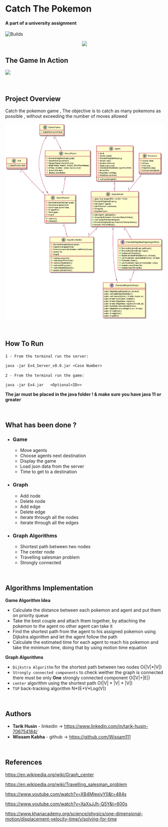 

# Catch The Pokemon

#### A part of a university assignment

![Builds](https://github.com/project-chip/connectedhomeip/workflows/Builds/badge.svg)

<p align="center">
<img  src="https://github.com/6arek212/CatchThePokemon-OOP-Assignment-4-JAVA/blob/wissam-v1/src/main/java/GameGui/tools/intro.gif" width="200px">
</p>



## The Game In Action


![](imgs/game_running.gif)



</br>

## Project Overview

Catch the pokemon game , The objective is to catch as many pokemons as possible ,
without exceeding the number of moves allowed 


![](imgs/uml.png)

</br>







## How To Run

`1 - From the terminal run the server: `
    
    java -jar Ex4_Server_v0.0.jar <Case Number>

`2 - From the terminal run the game: `

    java -jar Ex4.jar   <Optional<ID>>

**The jar must be placed in the java folder ! & make sure you have java 11 or greater**


</br>



## What has been done ?
- ### Game
    
    - Move agents 
    - Choose agents next destination
    - Display the game
    - Load json data from the server
    - Time to get to a destination


- ### Graph

    - Add node
    - Delete node
    - Add edge
    - Delete edge
    - iterate through all the nodes
    - iterate through all the edges


- ### Graph Algorithms

    - Shortest path between two nodes
    - The center node
    - Travelling salesman problem
    - Strongly connected



</br>

## Algorithms Implementation

**Game Algorithm Idea**

- Calculate the distance between each pokemon and agent and put them on priority queue
- Take the best couple and attach them together, by attaching the pokemon to the agent no other agent can take it
- Find the shortest path from the agent to his assigned pokemon using Dijkstra algorithm and let the agent follow the path
- Calculate the estimated time for each agent to reach his pokemon and take the minimum time, doing that by using motion time equation



**Graph Algorithms**
- `Dijkstra Algorithm` for the shortest path between two nodes O(|V|*|V|)
- `Strongly connected components` to check weither the graph is connected there must be only **One** strongly connected
  component O(|V|+|E|)
- `center` algorithm using the shortest path O(|V| * |V| * |V|)
- `TSP` back-tracking algorithm N*(E+V*Log(V))

</br>


   




## Authors

* **Tarik Husin**  - linkedin -> https://www.linkedin.com/in/tarik-husin-706754184/
* **Wissam Kabha**  - github -> https://github.com/Wissam111

</br>

## References

https://en.wikipedia.org/wiki/Graph_center

https://en.wikipedia.org/wiki/Travelling_salesman_problem

https://www.youtube.com/watch?v=XB4MIexjvY0&t=484s

https://www.youtube.com/watch?v=XaXsJJh-Q5Y&t=600s

https://www.khanacademy.org/science/physics/one-dimensional-motion/displacement-velocity-time/v/solving-for-time
